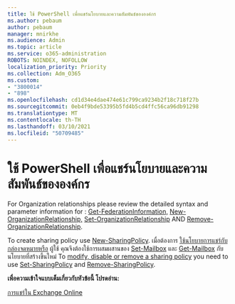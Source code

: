```yaml
---
title: ใช้ PowerShell เพื่อแชร์นโยบายและความสัมพันธ์ขององค์กร
ms.author: pebaum
author: pebaum
manager: mnirkhe
ms.audience: Admin
ms.topic: article
ms.service: o365-administration
ROBOTS: NOINDEX, NOFOLLOW
localization_priority: Priority
ms.collection: Adm_O365
ms.custom:
- "3800014"
- "898"
ms.openlocfilehash: cd1d34e4dae474e61c799ca9234b2f18c718f27b
ms.sourcegitcommit: 0eb4f9bde53395b5fd4b5cd4ffc56ca96db91298
ms.translationtype: MT
ms.contentlocale: th-TH
ms.lasthandoff: 03/10/2021
ms.locfileid: "50709485"
---
```

# <a name="use-powershell-for-sharing-policies-and-organization-relationships"></a>ใช้ PowerShell เพื่อแชร์นโยบายและความสัมพันธ์ขององค์กร


For Organization relationships please review the detailed syntax and parameter information for : [Get-FederationInformation,](https://docs.microsoft.com/powershell/module/exchange/get-federationinformation) [New-OrganizationRelationship,](https://docs.microsoft.com/powershell/module/exchange/new-organizationrelationship) [Set-OrganizationRelationship](https://docs.microsoft.com/powershell/module/exchange/set-organizationrelationship)  AND  [Remove-OrganizationRelationship](https://docs.microsoft.com/powershell/module/exchange/remove-organizationrelationship).

To create sharing policy use [New-SharingPolicy](https://docs.microsoft.com/powershell/module/exchange/new-sharingpolicy). เมื่อต้องการ  [ใช้นโยบายการแชร์กับกล่องจดหมายหรือ](https://docs.microsoft.com/exchange/sharing/sharing-policies/apply-a-sharing-policy#use-exchange-online-powershell-to-apply-a-sharing-policy-to-one-or-more-mailboxes)  ผู้ใช้ คุณจึงต้องใช้การผสมผสานของ  [Set-Mailbox](https://docs.microsoft.com/powershell/module/exchange/set-mailbox) และ [Get-Mailbox](https://docs.microsoft.com/powershell/module/exchange/get-mailbox) กับนโยบายที่สร้างขึ้นใหม่ To  [modify, disable or remove a sharing policy](https://docs.microsoft.com/exchange/sharing/sharing-policies/modify-a-sharing-policy)  you need to use  [Set-SharingPolicy](https://docs.microsoft.com/powershell/module/exchange/set-sharingpolicy) and [Remove-SharingPolicy](https://docs.microsoft.com/powershell/module/exchange/remove-sharingpolicy).

**เพื่อความเข้าใจแบบเต็มเกี่ยวกับหัวข้อนี้ โปรดอ่าน:**

[การแชร์ใน Exchange Online](https://docs.microsoft.com/exchange/sharing/sharing)